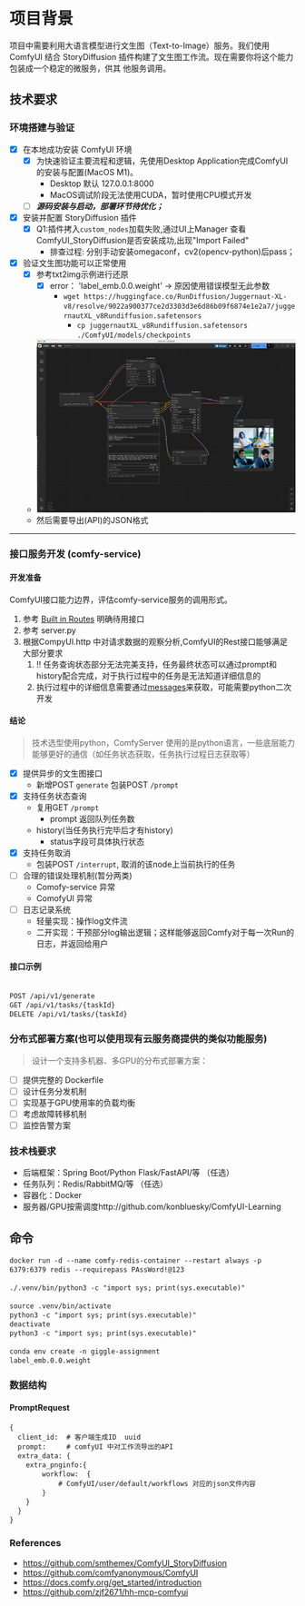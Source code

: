 # 项目背景
项目中需要利用大语言模型进行文生图（Text-to-Image）服务。我们使用 ComfyUI 结合
StoryDiffusion 插件构建了文生图工作流。现在需要你将这个能力包装成一个稳定的微服务，供其
他服务调用。

## 技术要求

### 环境搭建与验证

- [x] 在本地成功安装 ComfyUI 环境
  - [x] 为快速验证主要流程和逻辑，先使用Desktop Application完成ComfyUI的安装与配置(MacOS M1)。
    - Desktop 默认 127.0.0.1:8000 
    - MacOS调试阶段无法使用CUDA，暂时使用CPU模式开发
  - [ ] _**源码安装与启动，部署环节待优化；**_
- [x] 安装并配置 StoryDiffusion 插件
  - [x] Q1:插件拷入`custom_nodes`加载失败,通过UI上Manager 查看ComfyUI_StoryDiffusion是否安装成功,出现"Import Failed"
    - 排查过程: 分别手动安装omegaconf，cv2(opencv-python)后pass；
- [x] 验证文生图功能可以正常使用
    - [x] 参考txt2img示例进行还原
      - [x] error： 'label_emb.0.0.weight' -> 原因使用错误模型无此参数
        - `wget https://huggingface.co/RunDiffusion/Juggernaut-XL-v8/resolve/9022a900377ce2d3303d3e6d86b09f6874e1e2a7/juggernautXL_v8Rundiffusion.safetensors`
          - `cp juggernautXL_v8Rundiffusion.safetensors ./ComfyUI/models/checkpoints`
    - ![CleanShot 2025-05-14 at 21.51.09.png](Screenshot/CleanShot%202025-05-14%20at%2021.51.09.png)
    - 然后需要导出(API)的JSON格式
 
---- 

### 接口服务开发 (comfy-service)
#### 开发准备
ComfyUI接口能力边界，评估comfy-service服务的调用形式。
  1. 参考 [Built in Routes](https://docs.comfy.org/essentials/comfyui-server/comms_routes) 明确待用接口
  1. 参考 server.py
  1. 根据CompyUI.http 中对请求数据的观察分析,ComfyUI的Rest接口能够满足大部分要求
     1. !! 任务查询状态部分无法完美支持，任务最终状态可以通过prompt和history配合完成，对于执行过程中的任务是无法知道详细信息的
     1. 执行过程中的详细信息需要通过[messages](https://docs.comfy.org/essentials/comfyui-server/comms_messages)来获取，可能需要python二次开发

#### 结论
> 技术选型使用python，ComfyServer 使用的是python语言，一些底层能力能够更好的通信（如任务状态获取，任务执行过程日志获取等）

- [x] 提供异步的文生图接口
    - 新增POST `generate` 包装POST `/prompt`
- [x] 支持任务状态查询
    - 复用GET `/prompt`
      - prompt 返回队列任务数
    - history(当任务执行完毕后才有history)
      - status字段可具体执行状态
- [x] 支持任务取消
    - 包装POST `/interrupt`, 取消的该node上当前执行的任务
- [ ] 合理的错误处理机制(暂分两类)
  - Comofy-service 异常
  - ComofyUI 异常
- [ ] 日志记录系统
    - 轻量实现：操作log文件流 
    - 二开实现：干预部分log输出逻辑；这样能够返回Comfy对于每一次Run的日志，并返回给用户 

#### 接口示例
```shell

POST /api/v1/generate
GET /api/v1/tasks/{taskId}
DELETE /api/v1/tasks/{taskId}

```

### 分布式部署方案(也可以使用现有云服务商提供的类似功能服务)
> 设计一个支持多机器、多GPU的分布式部署方案：

- [ ] 提供完整的 Dockerfile
- [ ] 设计任务分发机制
- [ ] 实现基于GPU使用率的负载均衡
- [ ] 考虑故障转移机制
- [ ] 监控告警方案

### 技术栈要求
-  后端框架：Spring Boot/Python Flask/FastAPI/等 （任选）
-  任务队列：Redis/RabbitMQ/等 （任选）
-  容器化：Docker
-  服务器/GPU按需调度http://github.com/konbluesky/ComfyUI-Learning


## 命令
```shell
docker run -d --name comfy-redis-container --restart always -p 6379:6379 redis --requirepass PAssWord!@123

./.venv/bin/python3 -c "import sys; print(sys.executable)" 

source .venv/bin/activate
python3 -c "import sys; print(sys.executable)"     
deactivate
python3 -c "import sys; print(sys.executable)"

conda env create -n giggle-assignment
label_emb.0.0.weight

```

### 数据结构

#### PromptRequest
```
{
  client_id:  # 客户端生成ID  uuid
  prompt:     # comfyUI 中对工作流导出的API
  extra_data: {
    extra_pnginfo:{
        workflow:  {
            # ComfyUI/user/default/workflows 对应的json文件内容
        }
    }
  }
}
```

### References

- https://github.com/smthemex/ComfyUI_StoryDiffusion
- https://github.com/comfyanonymous/ComfyUI
- https://docs.comfy.org/get_started/introduction
- https://github.com/zjf2671/hh-mcp-comfyui